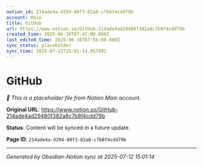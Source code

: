 ```yaml
---
notion_id: 214ade4a-d294-80f3-82a8-c7b8f4cdd79b
account: Main
title: GitHub
url: https://www.notion.so/GitHub-214ade4ad29480f382a8c7b8f4cdd79b
created_time: 2025-06-16T07:47:00.000Z
last_edited_time: 2025-06-16T07:56:00.000Z
sync_status: placeholder
sync_time: 2025-07-12T15:01:14.957891
---
```


# GitHub

*🔄 This is a placeholder file from Notion Main account.*

**Original URL**: https://www.notion.so/GitHub-214ade4ad29480f382a8c7b8f4cdd79b

**Status**: Content will be synced in a future update.

**Page ID**: `214ade4a-d294-80f3-82a8-c7b8f4cdd79b`

---

*Generated by Obsidian-Notion sync at 2025-07-12 15:01:14*
